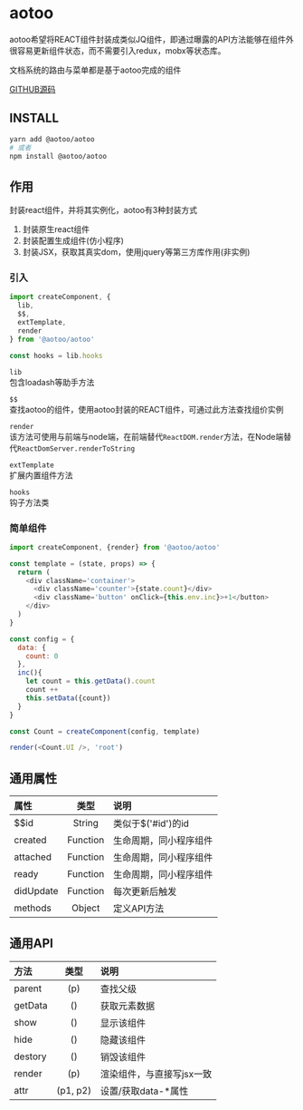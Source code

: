 # aotoo

aotoo希望将REACT组件封装成类似JQ组件，即通过曝露的API方法能够在组件外很容易更新组件状态，而不需要引入redux，mobx等状态库。

文档系统的路由与菜单都是基于aotoo完成的组件  

[GITHUB源码](https://www.github.com/webkixi/aotoo)

INSTALL
------------------

```bash
yarn add @aotoo/aotoo
# 或者
npm install @aotoo/aotoo
```

作用
------------------

封装react组件，并将其实例化，aotoo有3种封装方式  

1. 封装原生react组件  
2. 封装配置生成组件(仿小程序)
3. 封装JSX，获取其真实dom，使用jquery等第三方库作用(非实例)

### 引入

```js
import createComponent, {
  lib,
  $$,
  extTemplate,
  render
} from '@aotoo/aotoo'

const hooks = lib.hooks
```

`lib`  
包含loadash等助手方法  

`$$`  
查找aotoo的组件，使用aotoo封装的REACT组件，可通过此方法查找组价实例  

`render`  
该方法可使用与前端与node端，在前端替代`ReactDOM.render`方法，在Node端替代`ReactDomServer.renderToString`

`extTemplate`  
扩展内置组件方法  

`hooks`  
钩子方法类  

### 简单组件

```js
import createComponent, {render} from '@aotoo/aotoo'

const template = (state, props) => {
  return (
    <div className='container'>
      <div className='counter'>{state.count}</div>
      <div className='button' onClick={this.env.inc}>+1</button>
    </div>
  )
}

const config = {
  data: {
    count: 0
  },
  inc(){
    let count = this.getData().count
    count ++
    this.setData({count})
  }
}

const Count = createComponent(config, template)

render(<Count.UI />, 'root')
```

通用属性
------------------

| 属性      |    类型 | 说明  |
| :-------- | :--------: | :-- |
| $$id  | String |  类似于$('#id')的id  |
| created      |   Function | 生命周期，同小程序组件 |
| attached      |   Function | 生命周期，同小程序组件 |
| ready      |   Function | 生命周期，同小程序组件 |
| didUpdate      |   Function | 每次更新后触发 |
| methods      |   Object | 定义API方法 |

通用API
------------------

| 方法      |    类型 | 说明  |
| :-------- | :--------: | :-- |
| parent      |   (p) | 查找父级 |
| getData      |   () | 获取元素数据 |
| show      |   () | 显示该组件 |
| hide      |   () | 隐藏该组件 |
| destory      |   () | 销毁该组件 |
| render      |   (p) | 渲染组件，与直接写jsx一致 |
| attr |  (p1, p2) |  设置/获取data-*属性 |
